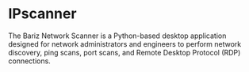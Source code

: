 # IPscanner
The Bariz Network Scanner is a Python-based desktop application designed for network administrators and engineers to perform network discovery, ping scans, port scans, and Remote Desktop Protocol (RDP) connections.
